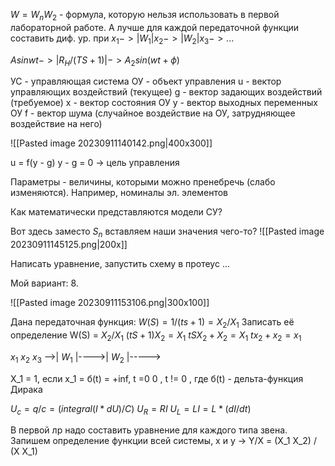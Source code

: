 $W = W_nW_2$ - формула, которую нельзя использовать в первой лабораторной работе.
А лучше для каждой передаточной функции составить диф. ур.
при 
$x_1 -> | W_1 | x_2 -> | W_2 | x_3 -> ...$ 

$Asinwt -> |   R_H / (TS + 1)  | -> A_2sin(wt + ф)$ 

УС - управляющая система
ОУ - объект управления
u - вектор управляющих воздействий (текущее)
g - вектор задающих воздействий (требуемое)
x - вектор состояния ОУ
y - вектор выходных переменных ОУ
f - вектор шума (случайное воздействие на ОУ, затрудняющее воздействие на него)

![[Pasted image 20230911140142.png|400x300]]

u = f(y - g)
y - g = 0 -> цель управления

Параметры - величины, которыми можно пренебречь (слабо изменяются). Например, номиналы эл. элементов

Как математически представляются модели СУ?

Вот здесь заместо $S_n$ вставляем наши значения чего-то?
![[Pasted image 20230911145125.png|200x]]

Написать уравнение, запустить схему в протеус ...


Мой вариант: 8.

![[Pasted image 20230911153106.png|300x100]]

Дана передаточная функция: $W(S) = 1 / (ts+1) = X_2 / X_1$
Записать её определение W(S) = $X_2/X_1$
$(tS+1)X_2 = X_1$
$tSX_2 +X_2 = X_1$
$tx_2 + x_2 = x_1$

$x_1$                $x_2$            $x_3$ 
-->|   $W_1$   |---->|     $W_2$      |----->

X_1 = 1, если x_1  = б(t) =   +inf, t =0
											 0    , t != 0
, где б(t) - дельта-функция Дирака

$U_c = q / c = (integral(I*dU)/C)$
$U_R = RI$
$U_L = LI = L*(dI/dt)$

В первой лр надо составить уравнение для каждого типа звена. Запишем определение функции всей системы, x и y -> Y/X = (X_1 X_2) / (X X_1)